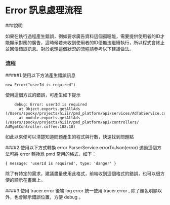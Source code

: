 # Error 訊息處理流程

###說明

如果在執行過程產生錯誤，例如要求廣告資料這個孤嗯能，需要提供使用者的ID才能顯示對應的廣告，這時候若未收到使用者的ID便無法繼續執行，所以程式會終止並回傳錯誤訊息。對於處理這個狀況的流程請參考以下建議做法。


### 流程

#####1.使用以下方法產生錯誤訊息

	new Error("userId is required") 
使用這個方式的錯誤，可產生如下提示
```
	debug: Error: userId is required
	  at Object.exports.getAllAds (/Users/spooky/projects/hiiir/pmd_platform/api/services/AdTabService.coffee:7:43)
	  at module.exports.getAllAds (/Users/spooky/projects/hiiir/pmd_platform/api/controllers/	AdMgmtController.coffee:108:18)
```
	 
如此以來便可以清楚知道問題產生的程式與行數，快速找到問題點

####2.使用以下方式轉換 error
	ParserService.errorToJson(error)
透過這個方法可將 error 轉換爲 pmd 常用的格式，如下：
	
	{ message: 'userId is required', type: 'danger' }
除了有特定的需求，建議盡量使用此格式，前端收到這個格式的錯誤，也可以很方便的顯示在畫面上。

####3.使用 tracer.error
後端 log error 統一使用 tracer.error , 除了顏色明顯以外，也會顯示錯誤位置，方便 debug
。
